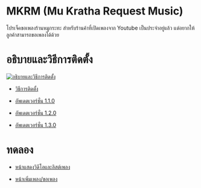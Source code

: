 # MKRM (Mu Kratha Request Music)

โปรเจ็คขอเพลงร้านหมูกระทะ สำหรับร้านค้าที่เปิดเพลงจาก Youtube เป็นประจำอยู่แล้ว แต่อยากให้ลูกค้าสามารถขอเพลงได้ด้วย

# อธิบายและวิธีการติดตั้ง

[![อธิบายและวิธีการติดตั้ง](https://img.youtube.com/vi/1ZGIKMEDoKw/0.jpg)](https://www.youtube.com/watch?v=1ZGIKMEDoKw)

- [วิธีการติดตั้ง](https://github.com/boyphongsakorn/MKRM/wiki/How-To-Install)

- [อัพเดตเวอร์ชั่น 1.1.0](https://www.youtube.com/watch?v=LX8LaEhoT3s)
- [อัพเดตเวอร์ชั่น 1.2.0](https://www.youtube.com/watch?v=p20BsYgsaSg)
- [อัพเดตเวอร์ชั่น 1.3.0](https://youtu.be/Q63GoveXfmw)

# ทดลอง

- [หน้าแสดงวิดีโอและลิสต์เพลง](https://qbmkrmtest.000webhostapp.com/)

- [หน้าเพิ่มเพลง/ขอเพลง](https://qbmkrmtest.000webhostapp.com/addmusic.html)
